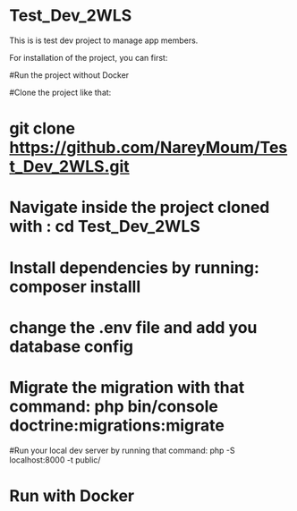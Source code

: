  

# Test_Dev_2WLS

This is is test dev project to manage app members.


 For installation of the project, you can first: 


#Run the project without Docker 

#Clone the project like that: 

# git clone https://github.com/NareyMoum/Test_Dev_2WLS.git

# Navigate inside the project cloned with : cd Test_Dev_2WLS

# Install dependencies  by running:  composer installl

# change the .env file and add you database config

# Migrate the migration with that command: php bin/console doctrine:migrations:migrate

#Run your local dev server by running that command: php -S localhost:8000 -t public/


# Run with Docker




